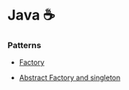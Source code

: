 # Java ☕

### Patterns

- [Factory](./factory/)

- [Abstract Factory and singleton](./abstract_factory_and_singleton//)